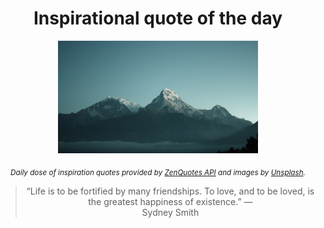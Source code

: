 
<div align="center">

# Inspirational quote of the day

<img src="./data/photo.jpeg" alt="Beautiful nature photo" width="320" height="180">

<sub><i>Daily dose of inspiration quotes provided by [ZenQuotes API](https://zenquotes.io/) and images by [Unsplash](https://unsplash.com/).</i></sub>


<blockquote>&ldquo;Life is to be fortified by many friendships. To love, and to be loved, is the greatest happiness of existence.&rdquo; &mdash; <footer>Sydney Smith</footer></blockquote>

</div>
